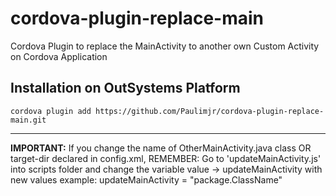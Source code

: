 # cordova-plugin-replace-main

Cordova Plugin to replace the MainActivity to another own Custom Activity on Cordova Application

## Installation on OutSystems Platform

    cordova plugin add https://github.com/Paulimjr/cordova-plugin-replace-main.git
---

**IMPORTANT:**  If you change the name of OtherMainActivity.java class OR target-dir declared in config.xml, REMEMBER: Go to 'updateMainActivity.js' into scripts folder and change the variable value -> updateMainActivity with new values example: updateMainActivity = "package.ClassName"
